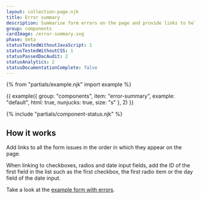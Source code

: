 ```yaml
---
layout: collection-page.njk
title: Error summary
description: Summarise form errors on the page and provide links to help users complete them.
group: components
cardImage: /error-summary.svg
phase: beta
statusTestedWithoutJavaScript: 1
statusTestedWithoutCSS: 1
statusPassedDacAudit: 2
statusAnalytics: 2
statusDocumentationComplete: false
---
```


{% from "partials/example.njk" import example %}

{{ example({ group: "components", item: "error-summary", example: "default", html: true, nunjucks: true, size: "s" }, 2) }}

{% include "partials/component-status.njk" %}

## How it works

Add links to all the form issues in the order in which they appear on the page.

When linking to checkboxes, radios and date input fields, add the ID of the first field in the list such as the first checkbox, the first radio item or the day field of the date input.

Take a look at the [example form with errors](../../styles/forms/#displaying-errors).

